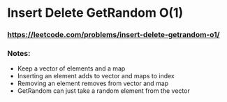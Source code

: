 # Insert Delete GetRandom O(1)

### https://leetcode.com/problems/insert-delete-getrandom-o1/

### Notes:

* Keep a vector of elements and a map
* Inserting an element adds to vector and maps to index
* Removing an element removes from vector and map
* GetRandom can just take a random element from the vector